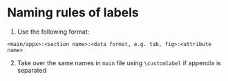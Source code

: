 # Naming rules of labels
1. Use the following format:
```
<main/appx>:<section name>:<data format, e.g. tab, fig>:<attribute name>
```
2. Take over the same names in `main` file using `\customlabel` if appendix is separated
